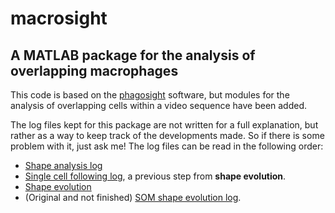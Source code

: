 # macrosight
## A MATLAB package for the analysis of overlapping macrophages
This code is based on the [phagosight](https://github.com/phagosight/phagosight)
software, but modules for the analysis of overlapping cells within a video sequence
have been added.

The log files kept for this package are not written for a full explanation, but
rather as a way to keep track of the developments made. So if there is some
problem with it, just ask me! The log files can be read in the following order:
+ [Shape analysis log](./md-logs/shapeanalysis-log.md)
+ [Single cell following log](./md-logs/shapeanalysis-singlecell.md), a
previous step from   __shape evolution__.
+ [Shape evolution](./md-logs/shapeevolution.md)
+ (Original and not finished)
[SOM shape evolution log](./md-logs/shapeandsom-log.md).
